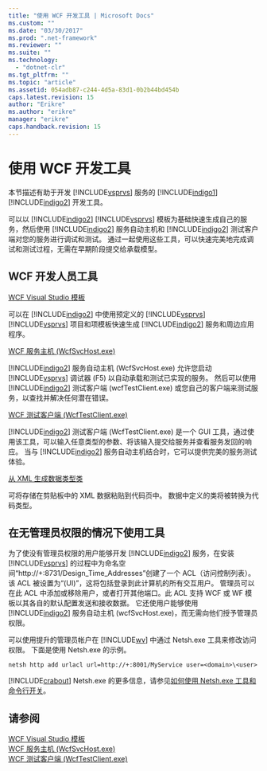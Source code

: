 ```yaml
---
title: "使用 WCF 开发工具 | Microsoft Docs"
ms.custom: ""
ms.date: "03/30/2017"
ms.prod: ".net-framework"
ms.reviewer: ""
ms.suite: ""
ms.technology: 
  - "dotnet-clr"
ms.tgt_pltfrm: ""
ms.topic: "article"
ms.assetid: 054adb87-c244-4d5a-83d1-0b2b44bd454b
caps.latest.revision: 15
author: "Erikre"
ms.author: "erikre"
manager: "erikre"
caps.handback.revision: 15
---
```

# 使用 WCF 开发工具
本节描述有助于开发 [!INCLUDE[vsprvs](../../../includes/vsprvs-md.md)] 服务的 [!INCLUDE[indigo1](../../../includes/indigo1-md.md)] [!INCLUDE[indigo2](../../../includes/indigo2-md.md)] 开发工具。  
  
 可以以 [!INCLUDE[indigo2](../../../includes/indigo2-md.md)] [!INCLUDE[vsprvs](../../../includes/vsprvs-md.md)] 模板为基础快速生成自己的服务，然后使用 [!INCLUDE[indigo2](../../../includes/indigo2-md.md)] 服务自动主机和 [!INCLUDE[indigo2](../../../includes/indigo2-md.md)] 测试客户端对您的服务进行调试和测试。  通过一起使用这些工具，可以快速完美地完成调试和测试过程，无需在早期阶段提交给承载模型。  
  
## WCF 开发人员工具  
 [WCF Visual Studio 模板](../../../docs/framework/wcf/wcf-vs-templates.md)  
  
 可以在 [!INCLUDE[indigo2](../../../includes/indigo2-md.md)] 中使用预定义的 [!INCLUDE[vsprvs](../../../includes/vsprvs-md.md)] [!INCLUDE[vsprvs](../../../includes/vsprvs-md.md)] 项目和项模板快速生成 [!INCLUDE[indigo2](../../../includes/indigo2-md.md)] 服务和周边应用程序。  
  
 [WCF 服务主机 \(WcfSvcHost.exe\)](../../../docs/framework/wcf/wcf-service-host-wcfsvchost-exe.md)  
  
 [!INCLUDE[indigo2](../../../includes/indigo2-md.md)] 服务自动主机 \(WcfSvcHost.exe\) 允许您启动 [!INCLUDE[vsprvs](../../../includes/vsprvs-md.md)] 调试器 \(F5\) 以自动承载和测试已实现的服务。  然后可以使用 [!INCLUDE[indigo2](../../../includes/indigo2-md.md)] 测试客户端 \(wcfTestClient.exe\) 或您自己的客户端来测试服务，以查找并解决任何潜在错误。  
  
 [WCF 测试客户端 \(WcfTestClient.exe\)](../../../docs/framework/wcf/wcf-test-client-wcftestclient-exe.md)  
  
 [!INCLUDE[indigo2](../../../includes/indigo2-md.md)] 测试客户端 \(WcfTestClient.exe\) 是一个 GUI 工具，通过使用该工具，可以输入任意类型的参数、将该输入提交给服务并查看服务发回的响应。  当与 [!INCLUDE[indigo2](../../../includes/indigo2-md.md)] 服务自动主机结合时，它可以提供完美的服务测试体验。  
  
 [从 XML 生成数据类型类](../../../docs/framework/wcf/generating-data-type-classes-from-xml.md)  
  
 可将存储在剪贴板中的 XML 数据粘贴到代码页中。  数据中定义的类将被转换为代码类型。  
  
## 在无管理员权限的情况下使用工具  
 为了使没有管理员权限的用户能够开发 [!INCLUDE[indigo2](../../../includes/indigo2-md.md)] 服务，在安装 [!INCLUDE[vsprvs](../../../includes/vsprvs-md.md)] 的过程中为命名空间“http:\/\/\+:8731\/Design\_Time\_Addresses”创建了一个 ACL（访问控制列表）。  该 ACL 被设置为“\(UI\)”，这将包括登录到此计算机的所有交互用户。  管理员可以在此 ACL 中添加或移除用户，或者打开其他端口。此 ACL 支持 WCF 或 WF 模板以其各自的默认配置发送和接收数据。  它还使用户能够使用 [!INCLUDE[indigo2](../../../includes/indigo2-md.md)] 服务自动主机 \(wcfSvcHost.exe\)，而无需向他们授予管理员权限。  
  
 可以使用提升的管理员帐户在 [!INCLUDE[wv](../../../includes/wv-md.md)] 中通过 Netsh.exe 工具来修改访问权限。  下面是使用 Netsh.exe 的示例。  
  
```  
netsh http add urlacl url=http://+:8001/MyService user=<domain>\<user>  
```  
  
 [!INCLUDE[crabout](../../../includes/crabout-md.md)] Netsh.exe 的更多信息，请参见[如何使用 Netsh.exe 工具和命令行开关](http://go.microsoft.com/fwlink/?LinkId=97877)。  
  
## 请参阅  
 [WCF Visual Studio 模板](../../../docs/framework/wcf/wcf-vs-templates.md)   
 [WCF 服务主机 \(WcfSvcHost.exe\)](../../../docs/framework/wcf/wcf-service-host-wcfsvchost-exe.md)   
 [WCF 测试客户端 \(WcfTestClient.exe\)](../../../docs/framework/wcf/wcf-test-client-wcftestclient-exe.md)